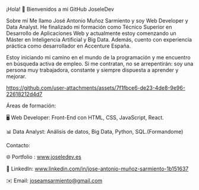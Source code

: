 ¡Hola! 👋 Bienvenidos a mi GitHub JoseleDev

Sobre mí
Me llamo José Antonio Muñoz Sarmiento y soy Web Developer y Data Analyst. He finalizado mi formación como Técnico Superior en Desarrollo de Aplicaciones Web y actualmente estoy comenzando un Máster en Inteligencia Artificial y Big Data. Además, cuento con experiencia práctica como desarrollador en Accenture España.

Estoy iniciando mi camino en el mundo de la programación y me encuentro en búsqueda activa de empleo. Si me contratan, no se arrepentirán: soy una persona muy trabajadora, constante y siempre dispuesta a aprender y mejorar.

https://github.com/user-attachments/assets/7f1fbce6-de23-4de8-9e96-22618212d4d7

Áreas de formación:

🖥️ Web Developer: Front-End con HTML, CSS, JavaScript, React.

📊 Data Analyst: Análisis de datos, Big Data, Python, SQL.(Formandome)

Contacto:

🌐 Portfolio : www.joseledev.es

💼 LinkedIn: www.linkedin.com/in/jose-antonio-muñoz-sarmiento-1b151637

✉️ Email: joseamsarmiento@gmail.com




<!--
**JoseleDev23/JoseleDev23** is a ✨ _special_ ✨ repository because its `README.md` (this file) appears on your GitHub profile.

Here are some ideas to get you started:

- 🔭 I’m currently working on ...
- 🌱 I’m currently learning ...
- 👯 I’m looking to collaborate on ...
- 🤔 I’m looking for help with ...
- 💬 Ask me about ...
- 📫 How to reach me: ...
- 😄 Pronouns: ...
- ⚡ Fun fact: ...
-->
